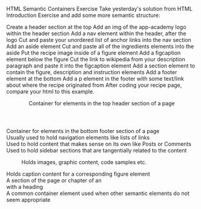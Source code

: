 HTML Semantic Containers Exercise
Take yesterday's solution from HTML Introduction Exercise and add some more semantic structure:

Create a header section at the top
Add an img of the app-academy logo within the header section
Add a nav element within the header, after the logo
Cut and paste your unordered list of anchor links into the nav section
Add an aside element
Cut and paste all of the ingredients elements into the aside
Put the recipe image inside of a figure element
Add a figcaption element below the figure
Cut the link to wikipedia from your description paragraph and paste it into the figcaption element
Add a section element to contain the figure, description and instruction elements
Add a footer element at the bottom
Add a p element in the footer with some text/link about where the recipe originated from
After coding your recipe page, compare your html to this example.

<header>
    Container for elements in the top header section of a page
</header>
<footer>
    Container for elements in the bottom footer section of a page
</footer>
<nav>
    Usually used to hold navigation elements like lists of links
</nav>
<article>
    Used to hold content that makes sense on its own like Posts or Comments
</article>
<aside>
    Used to hold sidebar sections that are tangentially related to the content
</aside>
<figure>
    Holds images, graphic content, code samples etc.
</figure>
<figcaption>
    Holds caption content for a corresponding figure element
</figcaption>
<section>
    A section of the page or chapter of an <article> with a heading
</section>
<div>
    A common container element used when other semantic elements do not seem appropriate
</div>